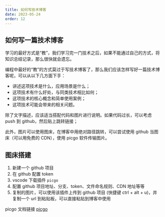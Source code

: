 ```yaml
---
title: 如何写技术博客
date: 2023-05-24
order: 12
---
```


## 如何写一篇技术博客

学习的最好方式是“教”，我们学习完一门技术之后，如果不能通过自己的方式，将知识总结记录，那么很快就会遗忘。

编程中最好的“教”的方式莫过于写技术博客了，那么我们应该怎样写好一篇技术博客呢，可以从以下几方面下手：

- 讲述这项技术是什么，应用场景是什么；
- 这项技术有什么好处，与同类技术相比如何；
- 这项技术的核心概念和简单使用案例；
- 这项技术可能会带来的相关问题。

除了文字描述，应该适当搭配代码和图片进行说明。如果代码过长，可以考虑 push 到 github，然后贴上跳转链接；

此外，图片可以使用图床，在博客中用绝对路径跳转，可以尝试使用 github 当图床（可以用免费的 CDN），使用 picgo 软件传输图片。

## 图床搭建

1. 新建一个 github 项目
2. 在 github 配置 token
3. vscode 下载插件 `picgo`
4. 配置 github 项目地址、分支、token、文件命名规则、CDN 地址等等
5. 复制的图片，可以使用该插件上传到 github 项目 (快捷键 ctrl + alt + u)，并复制一个 url 到粘贴板，可以直接粘贴到博客中使用

picgo 文档链接 [picgo](https://picgo.github.io/PicGo-Doc/)